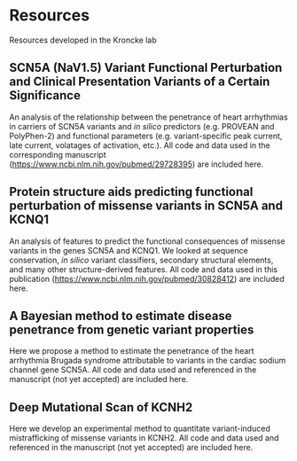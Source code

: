 # Resources
Resources developed in the Kroncke lab

## SCN5A (NaV1.5) Variant Functional Perturbation and Clinical Presentation Variants of a Certain Significance
An analysis of the relationship between the penetrance of heart arrhythmias in carriers of SCN5A variants and <i>in silico</i> predictors (e.g. PROVEAN and PolyPhen-2) and functional parameters (e.g. variant-specific peak current, late current, volatages of activation, etc.). All code and data used in the corresponding manuscript (https://www.ncbi.nlm.nih.gov/pubmed/29728395) are included here.

## Protein structure aids predicting functional perturbation of missense variants in SCN5A and KCNQ1
An analysis of features to predict the functional consequences of missense variants in the genes SCN5A and KCNQ1. We looked at sequence conservation, <i>in silico</i> variant classifiers, secondary structural elements, and many other structure-derived features. All code and data used in this publication (https://www.ncbi.nlm.nih.gov/pubmed/30828412) are included here.

## A Bayesian method to estimate disease penetrance from genetic variant properties
Here we propose a method to estimate the penetrance of the heart arrhythmia Brugada syndrome attributable to variants in the cardiac sodium channel gene SCN5A. All code and data used and referenced in the manuscript (not yet accepted) are included here.

## Deep Mutational Scan of KCNH2
Here we develop an experimental method to quantitate variant-induced mistrafficking of missense variants in KCNH2. All code and data used and referenced in the manuscript (not yet accepted) are included here.
